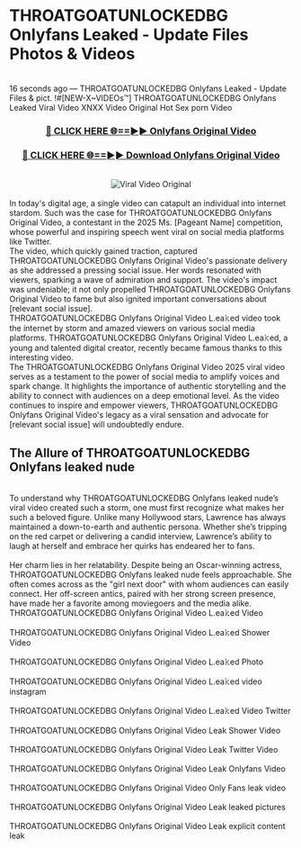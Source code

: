 # THROATGOATUNLOCKEDBG Onlyfans Leaked - Update Files Photos & Videos 
<br>
16 seconds ago — THROATGOATUNLOCKEDBG Onlyfans Leaked - Update Files & pict. !#[NEW-X~VIDEOs™] THROATGOATUNLOCKEDBG Onlyfans Leaked Viral Video XNXX Video Original Hot Sex porn Video
<br>
<div align="center">
<h3><a href="http://freeplayer.one?title=THROATGOATUNLOCKEDBG&ref=25OR" rel="nofollow">🔴 CLICK HERE 🌐==►► Onlyfans Original Video</a></h3>
<h3><a href="http://freeplayer.one?title=THROATGOATUNLOCKEDBG&ref=25OR" rel="nofollow">🔴 CLICK HERE 🌐==►► Download Onlyfans Original Video</a></h3>
<br>
<a href="http://freeplayer.one?title=THROATGOATUNLOCKEDBG&ref=25OR" rel="nofollow" data-target="animated-image.originalLink"><img src="https://i.ibb.co.com/xMMVF88/686577567.gif" alt="Viral Video Original" style="max-width: 100%; display: inline-block;" data-target="animated-image.originalImage"></a>
</div>
<br>
In today's digital age, a single video can catapult an individual into internet stardom. Such was the case for THROATGOATUNLOCKEDBG Onlyfans Original Video, a contestant in the 2025 Ms. [Pageant Name] competition, whose powerful and inspiring speech went viral on social media platforms like Twitter.
<br>
The video, which quickly gained traction, captured THROATGOATUNLOCKEDBG Onlyfans Original Video's passionate delivery as she addressed a pressing social issue. Her words resonated with viewers, sparking a wave of admiration and support. The video's impact was undeniable; it not only propelled THROATGOATUNLOCKEDBG Onlyfans Original Video to fame but also ignited important conversations about [relevant social issue].
<br>
THROATGOATUNLOCKEDBG Onlyfans Original Video L.ea𝚔ed video took the internet by storm and amazed viewers on various social media platforms. THROATGOATUNLOCKEDBG Onlyfans Original Video L.ea𝚔ed, a young and talented digital creator, recently became famous thanks to this interesting video.
<br>
The THROATGOATUNLOCKEDBG Onlyfans Original Video 2025 viral video serves as a testament to the power of social media to amplify voices and spark change. It highlights the importance of authentic storytelling and the ability to connect with audiences on a deep emotional level. As the video continues to inspire and empower viewers, THROATGOATUNLOCKEDBG Onlyfans Original Video's legacy as a viral sensation and advocate for [relevant social issue] will undoubtedly endure.
<br>
<h2>The Allure of THROATGOATUNLOCKEDBG Onlyfans leaked nude</h2>
<br>
To understand why THROATGOATUNLOCKEDBG Onlyfans leaked nude’s viral video created such a storm, one must first recognize what makes her such a beloved figure. Unlike many Hollywood stars, Lawrence has always maintained a down-to-earth and authentic persona. Whether she’s tripping on the red carpet or delivering a candid interview, Lawrence’s ability to laugh at herself and embrace her quirks has endeared her to fans.
<br><br>
Her charm lies in her relatability. Despite being an Oscar-winning actress, THROATGOATUNLOCKEDBG Onlyfans leaked nude feels approachable. She often comes across as the "girl next door" with whom audiences can easily connect. Her off-screen antics, paired with her strong screen presence, have made her a favorite among moviegoers and the media alike.
<br>
THROATGOATUNLOCKEDBG Onlyfans Original Video L.ea𝚔ed Video
<br><br>
THROATGOATUNLOCKEDBG Onlyfans Original Video L.ea𝚔ed Shower Video
<br><br>
THROATGOATUNLOCKEDBG Onlyfans Original Video L.ea𝚔ed Photo
<br><br>
THROATGOATUNLOCKEDBG Onlyfans Original Video L.ea𝚔ed video instagram
<br><br>
THROATGOATUNLOCKEDBG Onlyfans Original Video L.ea𝚔ed Video Twitter
<br><br>
THROATGOATUNLOCKEDBG Onlyfans Original Video Leak Shower Video
<br><br>
THROATGOATUNLOCKEDBG Onlyfans Original Video Leak Twitter Video
<br><br>
THROATGOATUNLOCKEDBG Onlyfans Original Video Leak Onlyfans Video
<br><br>
THROATGOATUNLOCKEDBG Onlyfans Original Video Only Fans leak video
<br><br>
THROATGOATUNLOCKEDBG Onlyfans Original Video Leak leaked pictures
<br><br>
THROATGOATUNLOCKEDBG Onlyfans Original Video Leak explicit content leak